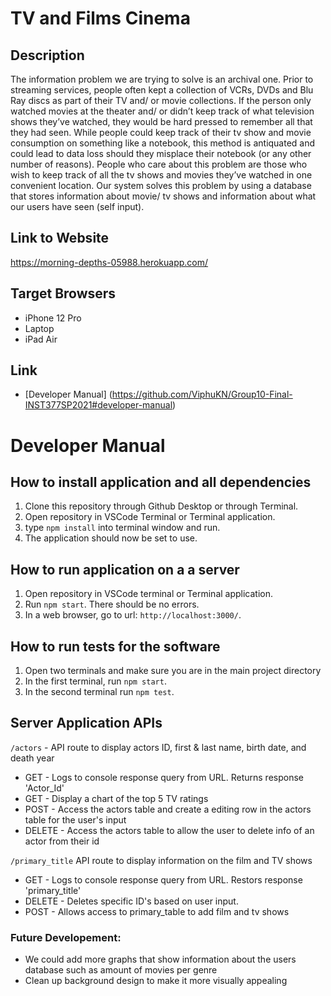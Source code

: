 # TV and Films Cinema

## Description
The information problem we are trying to solve is an archival one. Prior to streaming services, people often kept a collection of VCRs, DVDs and Blu Ray discs as part of their TV and/ or movie collections. If the person only watched movies at the theater and/ or didn’t keep track of what television shows they’ve watched, they would be hard pressed to remember all that they had seen. While people could keep track of their tv show and movie consumption on something like a notebook, this method is antiquated and could lead to data loss should they misplace their notebook (or any other number of reasons). People who care about this problem are those who wish to keep track of all the tv shows and movies they’ve watched in one convenient location. Our system solves this problem by using a database that stores information about movie/ tv shows and information about what our users have seen (self input).

## Link to Website
https://morning-depths-05988.herokuapp.com/

## Target Browsers
* iPhone 12 Pro
* Laptop
* iPad Air

## Link
* [Developer Manual] (https://github.com/ViphuKN/Group10-Final-INST377SP2021#developer-manual)

# Developer Manual
## How to install application and all dependencies
1. Clone this repository through Github Desktop or through Terminal.
2. Open repository in VSCode Terminal or Terminal application.
3. type ```npm install``` into terminal window and run.
4. The application should now be set to use.

## How to run application on a a server
1. Open repository in VSCode terminal or Terminal application.
2. Run ```npm start```. There should be no errors.
3. In a web browser, go to url: ```http://localhost:3000/```.

## How to run tests for the software
1. Open two terminals and make sure you are in the main project directory
2. In the first terminal, run ```npm start```.
3. In the second terminal run ```npm test```.

## Server Application APIs
```/actors``` - API route to display actors ID, first & last name, birth date, and death year
* GET - Logs to console response query from URL. Returns response 'Actor_Id'
* GET - Display a chart of the top 5 TV ratings
* POST -  Access the actors table and create a editing row in the actors table for the user's input
* DELETE - Access the actors table to allow the user to delete info of an actor from their id

```/primary_title``` API route to display information on the film and TV shows
* GET - Logs to console response query from URL. Restors response 'primary_title'
* DELETE - Deletes specific ID's based on user input.
* POST - Allows access to primary_table to add film and tv shows

### Future Developement:
* We could add more graphs that show information about the users database such as amount of movies per genre
* Clean up background design to make it more visually appealing
